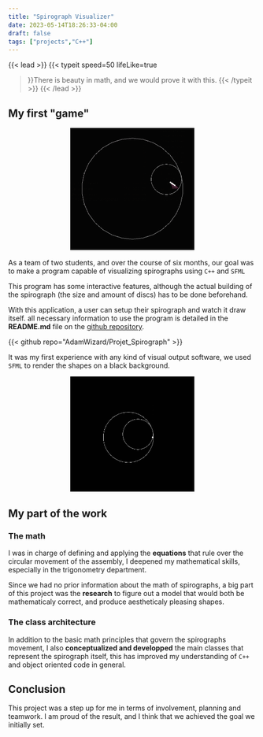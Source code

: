 ```yaml
---
title: "Spirograph Visualizer"
date: 2023-05-14T18:26:33-04:00
draft: false
tags: ["projects","C++"]
---
```


{{< lead >}}
{{< typeit 
speed=50
lifeLike=true
>}}There is beauty in math, and we would prove it with this.
{{< /typeit >}}
{{< /lead >}} 

## My first "game"

<p align="center"><img src="multi_pen.gif" width=50% height=50%/></p>

As a team of two students, and over the course of six months, our goal was to make a program capable of visualizing spirographs using `C++` and `SFML`

This program has some interactive features, although the actual building of the spirograph (the size and amount of discs) has to be done beforehand.

With this application, a user can setup their spirograph and watch it draw itself.
all necessary information to use the program is detailed in the **README.md** file on the [github repository](https://github.com/AdamWizard/Projet_Spirograph).

{{< github repo="AdamWizard/Projet_Spirograph" >}}

It was my first experience with any kind of visual output software, we used `SFML` to render the shapes on a black background.


<p align="center"><img src="star.gif" width=50% height=50%/></p>

## My part of the work

### The math
I was in charge of defining and applying the **equations** that rule over the circular movement of the assembly, I deepened my mathematical skills, especially in the trigonometry department.

Since we had no prior information about the math of spirographs, a big part of this project was the **research** to figure out a model that would both be mathematicaly correct, and produce aestheticaly pleasing shapes.

### The class architecture
In addition to the basic math principles that govern the spirographs movement, I also **conceptualized and developped** the main classes that represent the spirograph itself, this has improved my understanding of `C++` and object oriented code in general.

## Conclusion
This project was a step up for me in terms of involvement, planning and teamwork.
I am proud of the result, and I think that we achieved the goal we initially set.